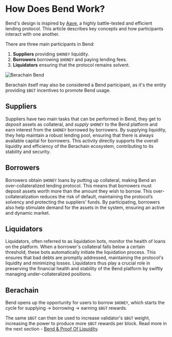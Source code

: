 <script setup>
  import config from '@berachain/config/constants.json';
</script>

# How Does Bend Work?

Bend's design is inspired by [Aave](https://app.aave.com/), a highly battle-tested and efficient lending protocol. This article describes key concepts and how participants interact with one another.

There are three main participants in Bend:

1. **Suppliers** providing `$HONEY` liquidity.
2. **Borrowers** borrowing `$HONEY` and paying lending fees.
3. **Liquidators** ensuring that the protocol remains solvent.

<a :href="config.mainnet.dapps.bend.url">

![Berachain Bend](/assets/how-bend-works-2.png)

</a>

Berachain itself may also be considered a Bend participant, as it's the entity providing `$BGT` incentives to promote Bend usage.

## Suppliers

Suppliers have two main tasks that can be performed in Bend, they get to _deposit_ assets as collateral, and _supply_ `$HONEY` to the Bend platform and earn interest from the `$HONEY` borrowed by borrowers. By supplying liquidity, they help maintain a robust lending pool, ensuring that there is always available capital for borrowers. This activity directly supports the overall liquidity and efficiency of the Berachain ecosystem, contributing to its stability and security.

## Borrowers

Borrowers obtain `$HONEY` loans by putting up collateral, making Bend an over-collateralized lending protocol. This means that borrowers must deposit assets worth more than the amount they wish to borrow. This over-collateralization reduces the risk of default, maintaining the protocol’s solvency and protecting the suppliers' funds. By participating, borrowers also help stimulate demand for the assets in the system, ensuring an active and dynamic market.

## Liquidators

Liquidators, often referred to as liquidation bots, monitor the health of loans on the platform. When a borrower's collateral falls below a certain threshold, these bots automatically initiate the liquidation process. This ensures that bad debts are promptly addressed, maintaining the protocol's liquidity and minimizing losses. Liquidators thus play a crucial role in preserving the financial health and stability of the Bend platform by swiftly managing under-collateralized positions.

## Berachain

Bend opens up the opportunity for users to borrow `$HONEY`, which starts the cycle for supplying -> borrowing -> earning `$BGT` rewards.

The same `$BGT` can then be used to increase validator's `$BGT` weight, increasing the power to produce more `$BGT` rewards per block. Read more in the next section - [Bend & Proof Of Liquidity](/learn/bend-and-pol).
